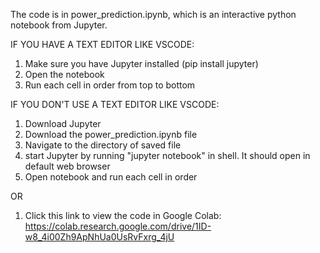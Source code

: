 The code is in power_prediction.ipynb, which is an interactive python notebook from Jupyter. 

IF YOU HAVE A TEXT EDITOR LIKE VSCODE:
1. Make sure you have Jupyter installed (pip install jupyter)
2. Open the notebook
3. Run each cell in order from top to bottom

IF YOU DON'T USE A TEXT EDITOR LIKE VSCODE:
1. Download Jupyter
2. Download the power_prediction.ipynb file
3. Navigate to the directory of saved file
4. start Jupyter by running "jupyter notebook" in shell. It should open in default web browser
5. Open notebook and run each cell in order

OR
1. Click this link to view the code in Google Colab: https://colab.research.google.com/drive/1ID-w8_4i00Zh9ApNhUa0UsRvFxrg_4jU
